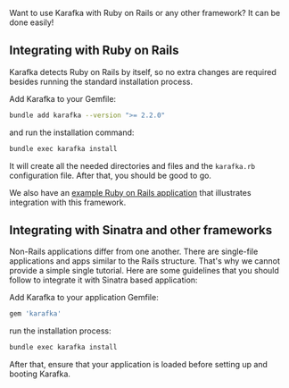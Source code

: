 Want to use Karafka with Ruby on Rails or any other framework? It can be done easily!

## Integrating with Ruby on Rails

Karafka detects Ruby on Rails by itself, so no extra changes are required besides running the standard installation process.

Add Karafka to your Gemfile:

```bash
bundle add karafka --version ">= 2.2.0"
```

and run the installation command:

```bash
bundle exec karafka install
```

It will create all the needed directories and files and the `karafka.rb` configuration file. After that, you should be good to go.

We also have an [example Ruby on Rails application](https://github.com/karafka/example-apps/tree/master/v2.2-rails) that illustrates integration with this framework.

## Integrating with Sinatra and other frameworks

Non-Rails applications differ from one another. There are single-file applications and apps similar to the Rails structure. That's why we cannot provide a simple single tutorial. Here are some guidelines that you should follow to integrate it with Sinatra based application:

Add Karafka to your application Gemfile:

```ruby
gem 'karafka'
```

run the installation process:

```bash
bundle exec karafka install
```

After that, ensure that your application is loaded before setting up and booting Karafka.
